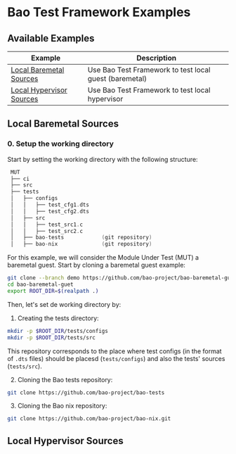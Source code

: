 # Bao Test Framework Examples

## Available Examples

| Example                                               | Description                                            |
| ----------------------------------------------------- | ------------------------------------------------------ |
| [Local Baremetal Sources](#local-baremetal-sources)   | Use Bao Test Framework to test local guest (baremetal) |
| [Local Hypervisor Sources](#local-hypervisor-sources) | Use Bao Test Framework to test local hypervisor        |


## Local Baremetal Sources
### 0. Setup the working directory
Start by setting the working directory with the following structure:
```c
 MUT
 ├── ci
 ├── src
 ├── tests
 │   ├── configs
 │   │   ├── test_cfg1.dts
 │   │   ├── test_cfg2.dts
 │   ├── src
 │   │   ├── test_src1.c
 │   │   ├── test_src2.c
 │   ├── bao-tests            (git repository)
 │   ├── bao-nix              (git repository)
```
For this example, we will consider the Module Under Test (MUT) a baremetal guest. Start by cloning a
baremetal guest example:
```sh
git clone --branch demo https://github.com/bao-project/bao-baremetal-guest.git
cd bao-baremetal-guet
export ROOT_DIR=$(realpath .)
```

Then, let's set de working directory by:
1. Creating the tests directory:
```sh
mkdir -p $ROOT_DIR/tests/configs
mkdir -p $ROOT_DIR/tests/src
```
This repository corresponds to the place where test configs (in the format of `.dts` files) should
be placesd (`tests/configs`) and also the tests' sources (`tests/src`).

2. Cloning the Bao tests repository:
```sh
git clone https://github.com/bao-project/bao-tests
```
3. Cloning the Bao nix repository:
```sh
git clone https://github.com/bao-project/bao-nix.git
```

## Local Hypervisor Sources
